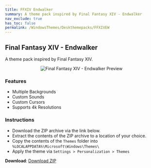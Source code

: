 ```yaml
---
title: FFXIV Endwalker
summary: A theme pack inspired by Final Fantasy XIV - Endwalker
nav_exclude: true
has_toc: false
permalink: /WindowsThemes/Deskthemepacks/FFXIVEW
---
```


## Final Fantasy XIV - Endwalker
A theme pack inspired by Final Fantasy XIV.

<div align="center">
    <img src="https://gitlab.com/the-back-room/deskthemepacks/sfw/ffxiv-endwalker/-/raw/main/Extras/Preview.bmp" alt="Final Fantasy XIV - Endwalker Preview" style="max-width: 100%; height: auto;" />
</div>

### Features

- Multiple Backgrounds
- Custom Sounds
- Custom Cursors
- Supports 4k Resolutions

### Instructions

- Download the ZIP archive via the link below.
- Extract the contents of the ZIP archive to a location of your choice.
- Copy the contents of the `Themes` folder into `%LOCALAPPDATA%\Microsoft\Windows\Themes\`
- Apply the theme via `Settings > Personalization > Themes`

**Download**: [Download ZIP](https://gitlab.com/the-back-room/deskthemepacks/sfw/ffxiv-endwalker/-/archive/main/ffxiv-endwalker-main.zip)